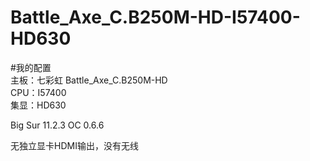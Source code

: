 # Battle_Axe_C.B250M-HD-I57400-HD630
#我的配置  
主板：七彩虹 Battle_Axe_C.B250M-HD  
CPU：I57400  
集显：HD630  

Big Sur 11.2.3 OC 0.6.6

无独立显卡HDMI输出，没有无线
